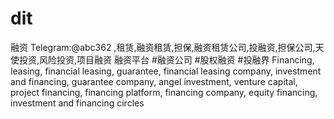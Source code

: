# dit
融资 Telegram:@abc362 ,租赁,融资租赁,担保,融资租赁公司,投融资,担保公司,天使投资,风险投资,项目融资 融资平台 #融资公司 #股权融资 #投融界 Financing, leasing, financial leasing, guarantee, financial leasing company, investment and financing, guarantee company, angel investment, venture capital, project financing, financing platform, financing company, equity financing, investment and financing circles
